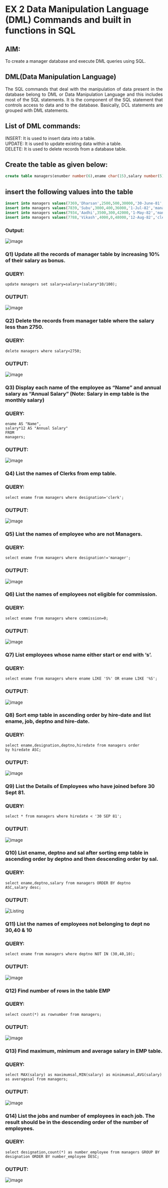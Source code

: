 # EX 2 Data Manipulation Language (DML) Commands and built in functions in SQL
## AIM:
To create a manager database and execute DML queries using SQL.


## DML(Data Manipulation Language)
<div align="justify">
The SQL commands that deal with the manipulation of data present in the database belong to DML or Data Manipulation Language and this includes most of the SQL statements. It is the component of the SQL statement that controls access to data and to the database. Basically, DCL statements are grouped with DML statements.
</div>

## List of DML commands: 
<div align="justify">
INSERT: It is used to insert data into a table.<br>
UPDATE: It is used to update existing data within a table.<br>
DELETE: It is used to delete records from a database table.<br>
</div>

## Create the table as given below:
```sql
create table managers(enumber number(6),ename char(15),salary number(5),commission number(4),annualsalary number(7),Hiredate date,designation char(10),deptno number(2),reporting char(10));
```
## insert the following values into the table
```sql
insert into managers values(7369,'Dharsan',2500,500,30000,'30-June-81','clerk',10,'John');
insert into managers values(7839,'Subu',3000,400,36000,'1-Jul-82','manager',null,'James');
insert into managers values(7934,'Aadhi',3500,300,42000,'1-May-82','manager',30,NULL);
insert into managers values(7788,'Vikash',4000,0,48000,'12-Aug-82','clerk',50,'Bond');
```
### Output:
![image](https://github.com/SudharsanamRK/EX-2-Data-Manipulation-Language-DML-and-Data-Control-Language-DCL-Commands/assets/115523484/0e782e57-ce30-4fbe-940e-fa041443a8bb)



### Q1) Update all the records of manager table by increasing 10% of their salary as bonus.

### QUERY:
```
update managers set salary=salary+(salary*10/100);
```

### OUTPUT:
![image](https://github.com/SudharsanamRK/EX-2-Data-Manipulation-Language-DML-and-Data-Control-Language-DCL-Commands/assets/115523484/e4effb28-818f-494b-9f5d-1427da218118)


### Q2) Delete the records from manager table where the salary less than 2750.


### QUERY:
```
delete managers where salary<2750;
```

### OUTPUT:
![image](https://github.com/SudharsanamRK/EX-2-Data-Manipulation-Language-DML-and-Data-Control-Language-DCL-Commands/assets/115523484/727b6d4a-c7e4-4cb2-a0b3-edcc9c33cfdc)


### Q3) Display each name of the employee as “Name” and annual salary as “Annual Salary” (Note: Salary in emp table is the monthly salary)


### QUERY:
```SELECT
ename AS "Name",
salary*12 AS "Annual Salary"
FROM
managers;
```
### OUTPUT:
![image](https://github.com/SudharsanamRK/EX-2-Data-Manipulation-Language-DML-and-Data-Control-Language-DCL-Commands/assets/115523484/af8e963c-37f8-4581-af1e-9f489f9f4dd6)

### Q4)	List the names of Clerks from emp table.


### QUERY:
```
select ename from managers where designation='clerk';
```

### OUTPUT:
![image](https://github.com/SudharsanamRK/EX-2-Data-Manipulation-Language-DML-and-Data-Control-Language-DCL-Commands/assets/115523484/9ee4efa9-0a2f-46d2-b3f7-b3352ae25c1e)


### Q5)	List the names of employee who are not Managers.


### QUERY:
```
select ename from managers where designation!='manager';
```

### OUTPUT:
![image](https://github.com/SudharsanamRK/EX-2-Data-Manipulation-Language-DML-and-Data-Control-Language-DCL-Commands/assets/115523484/9f29bbfe-bbbe-4681-9c32-fbd7344c122a)


### Q6)	List the names of employees not eligible for commission.


### QUERY:
```
select ename from managers where commission=0;
```

### OUTPUT:

![image](https://github.com/SudharsanamRK/EX-2-Data-Manipulation-Language-DML-and-Data-Control-Language-DCL-Commands/assets/115523484/0c354b05-fc19-48a6-bfef-78a3cfaddc83)


### Q7)	List employees whose name either start or end with ‘s’.


### QUERY:
```
select ename from managers where ename LIKE 'S%' OR ename LIKE '%S';
```
### OUTPUT:
![image](https://github.com/SudharsanamRK/EX-2-Data-Manipulation-Language-DML-and-Data-Control-Language-DCL-Commands/assets/115523484/7110931d-a370-4a85-9231-c6de2c10f4a3)


### Q8) Sort emp table in ascending order by hire-date and list ename, job, deptno and hire-date.


### QUERY:
```
select ename,designation,deptno,hiredate from managers order by hiredate ASC;
```

### OUTPUT:
![image](https://github.com/SudharsanamRK/EX-2-Data-Manipulation-Language-DML-and-Data-Control-Language-DCL-Commands/assets/115523484/80bf3aeb-0bbe-42aa-b5ad-e746e7c872b3)


### Q9) List the Details of Employees who have joined before 30 Sept 81.


### QUERY:
```
select * from managers where hiredate < '30 SEP 81';
```

### OUTPUT:

![image](https://github.com/SudharsanamRK/EX-2-Data-Manipulation-Language-DML-and-Data-Control-Language-DCL-Commands/assets/115523484/5f76021f-fc97-4b30-9e07-26b0a3aa7858)

### Q10)	List ename, deptno and sal after sorting emp table in ascending order by deptno and then descending order by sal.


### QUERY:
```
select ename,deptno,salary from managers ORDER BY deptno ASC,salary desc;
```

### OUTPUT:

![Listing](https://github.com/Jeevapriya14/EX-2-Data-Manipulation-Language-DML-and-Data-Control-Language-DCL-Commands/assets/121003043/507318c9-f9ea-44ec-bcae-57a47c7bce5b)

### Q11) List the names of employees not belonging to dept no 30,40 & 10


### QUERY:
```
select ename from managers where deptno NOT IN (30,40,10);
```

### OUTPUT:
![image](https://github.com/SudharsanamRK/EX-2-Data-Manipulation-Language-DML-and-Data-Control-Language-DCL-Commands/assets/115523484/65d9a1c8-5aef-412b-b901-b3e7ec50a9a1)


### Q12) Find number of rows in the table EMP

### QUERY:
```
select count(*) as rownumber from managers;
```
### OUTPUT:
![image](https://github.com/SudharsanamRK/EX-2-Data-Manipulation-Language-DML-and-Data-Control-Language-DCL-Commands/assets/115523484/435f9545-715a-4bf3-8b29-6ad269fcf0ee)


### Q13) Find maximum, minimum and average salary in EMP table.

### QUERY:
```
select MAX(salary) as maximumsal,MIN(salary) as minimumsal,AVG(salary)
as averagesal from managers;
```

### OUTPUT:
![image](https://github.com/SudharsanamRK/EX-2-Data-Manipulation-Language-DML-and-Data-Control-Language-DCL-Commands/assets/115523484/11952b4a-4e56-4769-9b8f-d2cfa9a8b6fa)


### Q14) List the jobs and number of employees in each job. The result should be in the descending order of the number of employees.

### QUERY:
```
select designation,count(*) as number_employee from managers GROUP BY designation ORDER BY number_employee DESC;
```

### OUTPUT:
![image](https://github.com/SudharsanamRK/EX-2-Data-Manipulation-Language-DML-and-Data-Control-Language-DCL-Commands/assets/115523484/1f367903-3f20-4167-860c-9003f024688a)
